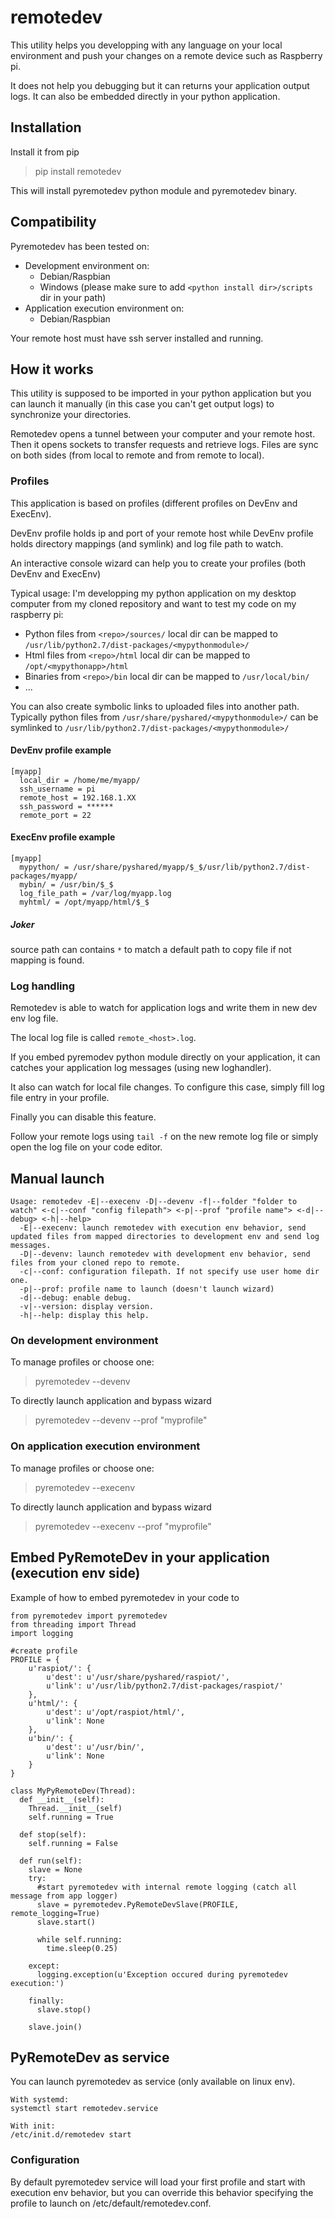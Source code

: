# remotedev
This utility helps you developping with any language on your local environment and push your changes on a remote device such as Raspberry pi.

It does not help you debugging but it can returns your application output logs. It can also be embedded directly in your python application.

## Installation
Install it from pip
> pip install remotedev

This will install pyremotedev python module and pyremotedev binary.

## Compatibility
Pyremotedev has been tested on:
* Development environment on:
  * Debian/Raspbian
  * Windows (please make sure to add ```<python install dir>/scripts``` dir in your path)
* Application execution environment on:
  * Debian/Raspbian

Your remote host must have ssh server installed and running.

## How it works
This utility is supposed to be imported in your python application but you can launch it manually (in this case you can't get output logs) to synchronize your directories.

Remotedev opens a tunnel between your computer and your remote host. Then it opens sockets to transfer requests and retrieve logs. Files are sync on both sides (from local to remote and from remote to local).

### Profiles
This application is based on profiles (different profiles on DevEnv and ExecEnv).

DevEnv profile holds ip and port of your remote host while DevEnv profile holds directory mappings (and symlink) and log file path to watch.

An interactive console wizard can help you to create your profiles (both DevEnv and ExecEnv)

Typical usage: I'm developping my python application on my desktop computer from my cloned repository and want to test my code on my raspberry pi:
*  Python files from ```<repo>/sources/``` local dir can be mapped to ```/usr/lib/python2.7/dist-packages/<mypythonmodule>/```
*  Html files from ```<repo>/html``` local dir can be mapped to ```/opt/<mypythonapp>/html```
*  Binaries from ```<repo>/bin``` local dir can be mapped to ```/usr/local/bin/```
*  ...

You can also create symbolic links to uploaded files into another path. Typically python files from ```/usr/share/pyshared/<mypythonmodule>/``` can be symlinked to ```/usr/lib/python2.7/dist-packages/<mypythonmodule>/```

#### DevEnv profile example
```
[myapp]
  local_dir = /home/me/myapp/
  ssh_username = pi
  remote_host = 192.168.1.XX
  ssh_password = ******
  remote_port = 22
```

#### ExecEnv profile example
```
[myapp]
  mypython/ = /usr/share/pyshared/myapp/$_$/usr/lib/python2.7/dist-packages/myapp/
  mybin/ = /usr/bin/$_$
  log_file_path = /var/log/myapp.log
  myhtml/ = /opt/myapp/html/$_$
```

##### Joker
source path can contains ```*``` to match a default path to copy file if not mapping is found.

### Log handling
Remotedev is able to watch for application logs and write them in new dev env log file.

The local log file is called ```remote_<host>.log```.
 
If you embed pyremodev python module directly on your application, it can catches your application log messages (using new loghandler).

It also can watch for local file changes. To configure this case, simply fill log file entry in your profile.

Finally you can disable this feature.

Follow your remote logs using ```tail -f``` on the new remote log file or simply open the log file on your code editor.

## Manual launch
```
Usage: remotedev -E|--execenv -D|--devenv -f|--folder "folder to watch" <-c|--conf "config filepath"> <-p|--prof "profile name"> <-d|--debug> <-h|--help>
  -E|--execenv: launch remotedev with execution env behavior, send updated files from mapped directories to development env and send log messages.
  -D|--devenv: launch remotedev with development env behavior, send files from your cloned repo to remote.
  -c|--conf: configuration filepath. If not specify use user home dir one.
  -p|--prof: profile name to launch (doesn't launch wizard)
  -d|--debug: enable debug.
  -v|--version: display version.
  -h|--help: display this help.
```

### On development environment
To manage profiles or choose one:
> pyremotedev --devenv

To directly launch application and bypass wizard
> pyremotedev --devenv --prof "myprofile"

### On application execution environment
To manage profiles or choose one:
> pyremotedev --execenv

To directly launch application and bypass wizard
> pyremotedev --execenv --prof "myprofile"

## Embed PyRemoteDev in your application (execution env side)
Example of how to embed pyremotedev in your code to 
```
from pyremotedev import pyremotedev
from threading import Thread
import logging

#create profile
PROFILE = {
    u'raspiot/': {
        u'dest': u'/usr/share/pyshared/raspiot/',
        u'link': u'/usr/lib/python2.7/dist-packages/raspiot/'
    },
    u'html/': {
        u'dest': u'/opt/raspiot/html/',
        u'link': None
    },
    u'bin/': {
        u'dest': u'/usr/bin/',
        u'link': None
    }
}

class MyPyRemoteDev(Thread):
  def __init__(self):
    Thread.__init__(self)
    self.running = True
    
  def stop(self):
    self.running = False
    
  def run(self):
    slave = None
    try:
      #start pyremotedev with internal remote logging (catch all message from app logger)
      slave = pyremotedev.PyRemoteDevSlave(PROFILE, remote_logging=True)
      slave.start()

      while self.running:
        time.sleep(0.25)

    except:
      logging.exception(u'Exception occured during pyremotedev execution:')

    finally:
      slave.stop()

    slave.join()
```

## PyRemoteDev as service
You can launch pyremotedev as service (only available on linux env).
```
With systemd:
systemctl start remotedev.service

With init:
/etc/init.d/remotedev start
```

### Configuration
By default pyremotedev service will load your first profile and start with execution env behavior, but you can override this behavior specifying the profile to launch on /etc/default/remotedev.conf.
